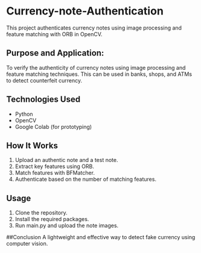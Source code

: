 # Currency-note-Authentication
This project authenticates currency notes using image processing and feature matching with ORB in OpenCV.

## Purpose and Application:
To verify the authenticity of currency notes using image processing and feature matching techniques. This can be used in banks, shops, and ATMs to detect counterfeit currency.

## Technologies Used
- Python
- OpenCV
- Google Colab (for prototyping)

## How It Works
1. Upload an authentic note and a test note.
2. Extract key features using ORB.
3. Match features with BFMatcher.
4. Authenticate based on the number of matching features.

## Usage
1. Clone the repository.
2. Install the required packages.
3. Run main.py and upload the note images.

##Conclusion
A lightweight and effective way to detect fake currency using computer vision.   
